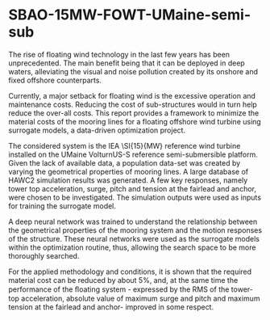 # SBAO-15MW-FOWT-UMaine-semi-sub

The rise of floating wind technology in the last few years has been unprecedented. The main benefit being that it can be deployed in deep waters, alleviating the visual and noise pollution created by its onshore and fixed offshore counterparts. 

Currently, a major setback for floating wind is the excessive operation and maintenance costs. Reducing the cost of sub-structures would in turn help reduce the over-all costs. This report provides a framework to minimize the material costs of the mooring lines for a floating offshore wind turbine using surrogate models, a data-driven optimization project.

The considered system is the IEA \SI{15}{MW} reference wind turbine installed on the UMaine VolturnUS-S reference semi-submersible platform. Given the lack of available data, a population data-set was created by varying the geometrical properties of mooring lines. A large database of HAWC2 simulation results was generated. A few key responses, namely tower top acceleration, surge, pitch and tension at the fairlead and anchor, were chosen to be investigated. The simulation outputs were used as inputs for training the surrogate model.

A deep neural network was trained to understand the relationship between the geometrical properties of the mooring system and the motion responses of the structure. These neural networks were used as the surrogate models within the optimization routine, thus, allowing the search space to be more thoroughly searched.

For the applied methodology and conditions, it is shown that the required material cost can be reduced by about 5\%, and, at the same time the performance of the ﬂoating system - expressed by the RMS of the tower-top acceleration, absolute value of maximum surge and pitch and maximum tension at the fairlead and anchor- improved in some respect.
